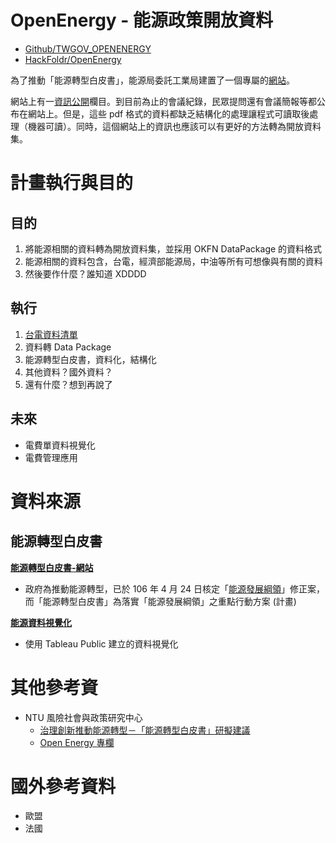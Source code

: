 # OpenEnergy - 能源政策開放資料

- [Github/TWGOV_OPENENERGY](https://github.com/DATA-GOV-TW/TWGOV_OPENENERGY)
- [HackFoldr/OpenEnergy](http://pro.odtw.org/OpenEnergy)

為了推動「能源轉型白皮書」，能源局委託工業局建置了一個專屬的[網站](http://energywhitepaper.tw/)。

網站上有一[資訊公開](http://energywhitepaper.tw/meetinginfo/)欄目。到目前為止的會議紀錄，民眾提問還有會議簡報等都公布在網站上。但是，這些 pdf 格式的資料都缺乏結構化的處理讓程式可讀取後處理（機器可讀）。同時，這個網站上的資訊也應該可以有更好的方法轉為開放資料集。

# 計畫執行與目的

## 目的
1. 將能源相關的資料轉為開放資料集，並採用 OKFN DataPackage 的資料格式
2. 能源相關的資料包含，台電，經濟部能源局，中油等所有可想像與有關的資料
3. 然後要作什麼？誰知道 XDDDD

## 執行
1. [台電資料清單](http://www.taipower.com.tw/content/announcement/ann01-5.aspx)
2. 資料轉 Data Package
3. 能源轉型白皮書，資料化，結構化
4. 其他資料？國外資料？
5. 還有什麼？想到再說了

## 未來
- 電費單資料視覺化
- 電費管理應用

# 資料來源
## 能源轉型白皮書

**[能源轉型白皮書-網站](http://energywhitepaper.tw/)**
- 政府為推動能源轉型，已於 106 年 4 月 24 日核定「[能源發展綱領](http://web3.moeaboe.gov.tw/ecw/populace/news/News.aspx?kind=2&menu_id=56&news_id=2565)」修正案，而「能源轉型白皮書」為落實「能源發展綱領」之重點行動方案 (計畫)

**[能源資料視覺化](https://public.tableau.com/profile/doenergy#!/)**
- 使用 Tableau Public 建立的資料視覺化

# 其他參考資
- NTU 風險社會與政策研究中心
    - [治理創新推動能源轉型－「能源轉型白皮書」研擬建議](http://rsprc.ntu.edu.tw/zh-TW/home-3/197-articles_overall_category/article-discusses-the-classification/energy_trans/749-energy-transform-white-paper)
    - [Open Energy 專欄](http://rsprc.ntu.edu.tw/zh-TW/component/content/article/282-column_10609/788-module_link_openenergy_nav)

# 國外參考資料
- 歐盟
- 法國
